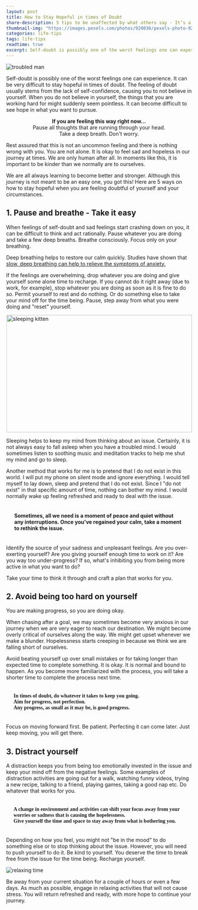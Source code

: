 ```yaml
---
layout: post
title: How to Stay Hopeful in times of Doubt
share-description: 5 tips to be unaffected by what others say · It’s a reflection of themselves · The words are not meant for you · Do not stoop to their level · The world moves on · Keep yourself in check
thumbnail-img: "https://images.pexels.com/photos/920036/pexels-photo-920036.jpeg?auto=compress&cs=tinysrgb&w=1260&h=750&dpr=2"
categories: life-tips
tags: life-tips
readtime: true
excerpt: Self-doubt is possibly one of the worst feelings one can experience. It can be very difficult to stay hopeful in times of doubt. The feeling of doubt usually stems from the lack of self-confidence, causing you to not believe in yourself. When you do not believe in yourself, the things that you are working hard for might suddenly seem pointless. It can become difficult to see hope in what you want to pursue.
---
```


![troubled man](https://images.pexels.com/photos/920036/pexels-photo-920036.jpeg?auto=compress&cs=tinysrgb&w=1260&h=750&dpr=2)

Self-doubt is possibly one of the worst feelings one can experience. It can be very difficult to stay hopeful in times of doubt. The feeling of doubt usually stems from the lack of self-confidence, causing you to not believe in yourself. When you do not believe in yourself, the things that you are working hard for might suddenly seem pointless. It can become difficult to see hope in what you want to pursue.

<div style="text-align:center;"><b>If you are feeling this way right now...</b>
<br/>
Pause all thoughts that are running through your head.
<br/>
Take a deep breath. Don't worry.</div>
  
Rest assured that this is not an uncommon feeling and there is nothing wrong with you. You are not alone. It is okay to feel sad and hopeless in our journey at times. We are only human after all. In moments like this, it is important to be kinder than we normally are to ourselves.

We are all always learning to become better and stronger. Although this journey is not meant to be an easy one, you got this! Here are 5 ways on how to stay hopeful when you are feeling doubtful of yourself and your circumstances.

## 1. Pause and breathe - Take it easy

When feelings of self-doubt and sad feelings start crashing down on you, it can be difficult to think and act rationally. Pause whatever you are doing and take a few deep breaths. Breathe consciously. Focus only on your breathing.

Deep breathing helps to restore our calm quickly. Studies have shown that [slow, deep breathing can help to relieve the symptoms of anxiety.](https://www.bbc.com/worklife/article/20200303-why-slowing-your-breathing-helps-you-relax) 

If the feelings are overwhelming, drop whatever you are doing and give yourself some alone time to recharge. If you cannot do it right away (due to work, for example), stop whatever you are doing as soon as it is fine to do so. Permit yourself to rest and do nothing. Or do something else to take your mind off for the time being. Pause, step away from what you were doing and "reset" yourself.

<img src="https://images.pexels.com/photos/290164/pexels-photo-290164.jpeg?auto=compress&cs=tinysrgb&w=1260&h=750&dpr=1" alt="sleeping kitten" style="width:503px; height:318px; display: block; margin: 0 auto;">

Sleeping helps to keep my mind from thinking about an issue. Certainly, it is not always easy to fall asleep when you have a troubled mind. I would sometimes listen to soothing music and meditation tracks to help me shut my mind and go to sleep.

Another method that works for me is to pretend that I do not exist in this world. I will put my phone on silent mode and ignore everything. I would tell myself to lay down, sleep and pretend that I do not exist. Since I "do not exist" in that specific amount of time, nothing can bother my mind. I would normally wake up feeling refreshed and ready to deal with the issue.

<p style="padding:22px;"><b>Sometimes, all we need is a moment of peace and quiet without any interruptions. Once you've regained your calm, take a moment to rethink the issue.</b></p>

Identify the source of your sadness and unpleasant feelings. Are you over-exerting yourself? Are you giving yourself enough time to work on it? Are you way too under-progress? If so, what's inhibiting you from being more active in what you want to do?

Take your time to think it through and craft a plan that works for you.

## 2. Avoid being too hard on yourself

You are making progress, so you are doing okay.

When chasing after a goal, we may sometimes become very anxious in our journey when we are very eager to reach our destination. We might become overly critical of ourselves along the way. We might get upset whenever we make a blunder. Hopelessness starts creeping in because we think we are falling short of ourselves.

Avoid beating yourself up over small mistakes or for taking longer than expected time to complete something. It is okay. It is normal and bound to happen. As you become more familiarized with the process, you will take a shorter time to complete the process next time.

<p style="padding:20px;font-family:Tahoma"><b>In times of doubt, do whatever it takes to keep you going.
<br/>Aim for progress, not perfection.
<br/>Any progress, as small as it may be, is good progress.</b></p>

Focus on moving forward first. Be patient. Perfecting it can come later. Just keep moving, you will get there.

## 3. Distract yourself

A distraction keeps you from being too emotionally invested in the issue and keep your mind off from the negative feelings. Some examples of distraction activities are going out for a walk, watching funny videos, trying a new recipe, talking to a friend, playing games, taking a good nap etc. Do whatever that works for you.

<p style="padding:20px;font-family:Tahoma"><b>A change in environment and activities can shift your focus away from your worries or sadness that is causing the hopelessness.
<br/>Give yourself the time and space to stay away from what is bothering you.</b></p>

Depending on how you feel, you might not "be in the mood" to do something else or to stop thinking about the issue. However, you will need to push yourself to do it. Be kind to yourself. You deserve the time to break free from the issue for the time being. Recharge yourself.

<img src="https://images.pexels.com/photos/5591676/pexels-photo-5591676.jpeg?auto=compress&cs=tinysrgb&w=1260&h=750&dpr=1" alt="relaxing time">

Be away from your current situation for a couple of hours or even a few days. As much as possible, engage in relaxing activities that will not cause stress. You will return refreshed and ready, with more hope to continue your journey.
